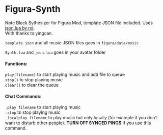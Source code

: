 # Figura-Synth
Note Block Sythesizer for Figura Mod, template JSON file included. Uses [json.lua by rxi](https://github.com/rxi/json.lua).  
With thanks to yingcan.

```template.json``` and all music JSON files goes in ```figura/data/music```

```Synth.lua``` and ```json.lua``` goes in your avatar folder

#### Functions:  
```play(filename)``` to start playing music and add file to queue  
```stop()``` to stop playing music  
```clear()``` to clear the queue  

#### Chat Commands:
```.play filename``` to start playing music  
```.stop``` to stop playing music  
```.localplay filename``` to play music but only locally (for example if you don't want to disturb other people). **TURN OFF SYNCED PINGS** if you use this command.
